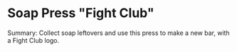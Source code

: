 # Soap Press "Fight Club"

Summary: Collect soap leftovers and use this press to make a new bar, with a Fight Club logo.